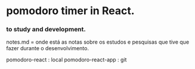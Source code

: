 # pomodoro timer in React.

### to study and development.

notes.md = onde está as notas sobre os estudos e pesquisas que tive que fazer durante o desenvolvimento.

pomodoro-react : local
pomodoro-react-app : git